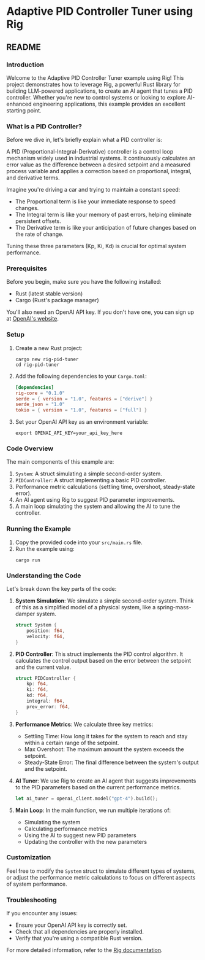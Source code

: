 # Adaptive PID Controller Tuner using Rig

## README

### Introduction

Welcome to the Adaptive PID Controller Tuner example using Rig! This project demonstrates how to leverage Rig, a powerful Rust library for building LLM-powered applications, to create an AI agent that tunes a PID controller. Whether you're new to control systems or looking to explore AI-enhanced engineering applications, this example provides an excellent starting point.

### What is a PID Controller?

Before we dive in, let's briefly explain what a PID controller is:

A PID (Proportional-Integral-Derivative) controller is a control loop mechanism widely used in industrial systems. It continuously calculates an error value as the difference between a desired setpoint and a measured process variable and applies a correction based on proportional, integral, and derivative terms.

Imagine you're driving a car and trying to maintain a constant speed:
- The Proportional term is like your immediate response to speed changes.
- The Integral term is like your memory of past errors, helping eliminate persistent offsets.
- The Derivative term is like your anticipation of future changes based on the rate of change.

Tuning these three parameters (Kp, Ki, Kd) is crucial for optimal system performance.

### Prerequisites

Before you begin, make sure you have the following installed:

- Rust (latest stable version)
- Cargo (Rust's package manager)

You'll also need an OpenAI API key. If you don't have one, you can sign up at [OpenAI's website](https://openai.com).

### Setup

1. Create a new Rust project:
   ```
   cargo new rig-pid-tuner
   cd rig-pid-tuner
   ```

2. Add the following dependencies to your `Cargo.toml`:
   ```toml
   [dependencies]
   rig-core = "0.1.0"
   serde = { version = "1.0", features = ["derive"] }
   serde_json = "1.0"
   tokio = { version = "1.0", features = ["full"] }
   ```

3. Set your OpenAI API key as an environment variable:
   ```
   export OPENAI_API_KEY=your_api_key_here
   ```

### Code Overview

The main components of this example are:

1. `System`: A struct simulating a simple second-order system.
2. `PIDController`: A struct implementing a basic PID controller.
3. Performance metric calculations (settling time, overshoot, steady-state error).
4. An AI agent using Rig to suggest PID parameter improvements.
5. A main loop simulating the system and allowing the AI to tune the controller.

### Running the Example

1. Copy the provided code into your `src/main.rs` file.
2. Run the example using:
   ```
   cargo run
   ```

### Understanding the Code

Let's break down the key parts of the code:

1. **System Simulation**: 
   We simulate a simple second-order system. Think of this as a simplified model of a physical system, like a spring-mass-damper system.

   ```rust
   struct System {
       position: f64,
       velocity: f64,
   }
   ```

2. **PID Controller**:
   This struct implements the PID control algorithm. It calculates the control output based on the error between the setpoint and the current value.

   ```rust
   struct PIDController {
       kp: f64,
       ki: f64,
       kd: f64,
       integral: f64,
       prev_error: f64,
   }
   ```

3. **Performance Metrics**:
   We calculate three key metrics:
   - Settling Time: How long it takes for the system to reach and stay within a certain range of the setpoint.
   - Max Overshoot: The maximum amount the system exceeds the setpoint.
   - Steady-State Error: The final difference between the system's output and the setpoint.

4. **AI Tuner**:
   We use Rig to create an AI agent that suggests improvements to the PID parameters based on the current performance metrics.

   ```rust
   let ai_tuner = openai_client.model("gpt-4").build();
   ```

5. **Main Loop**:
   In the main function, we run multiple iterations of:
   - Simulating the system
   - Calculating performance metrics
   - Using the AI to suggest new PID parameters
   - Updating the controller with the new parameters

### Customization

Feel free to modify the `System` struct to simulate different types of systems, or adjust the performance metric calculations to focus on different aspects of system performance.

### Troubleshooting

If you encounter any issues:
- Ensure your OpenAI API key is correctly set.
- Check that all dependencies are properly installed.
- Verify that you're using a compatible Rust version.

For more detailed information, refer to the [Rig documentation](https://docs.rs/rig).

